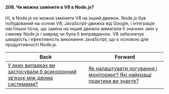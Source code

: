 #### 208. Чи можна замінити в V8 в Node.js?

Ні, в Node.js не можна замінити V8 на інший движок. Node.js був побудований на основі V8, JavaScript-движка від Google, і інтеграція настільки тісна, що заміна на інший движок вимагала б значних змін у самому Node.js і навряд чи була б виправданою. V8 забезпечує швидкість і ефективність виконання JavaScript, що є основою для продуктивності Node.js.

| Back | Forward |
|---|---|
| [У яких випадках ви застосували б асинхронний зв’язок між двома системами?](/ua/senior/nodejs/when-would-you-apply-an-asynchronous-connection-between-two-systems.md)  | [Як налаштувати логування і моніторинг? Які найкращі практики ви знаєте?](/ua/senior/nodejs/how-to-configure-logging-and-monitoring-what-are-best-practices-you-know.md) |